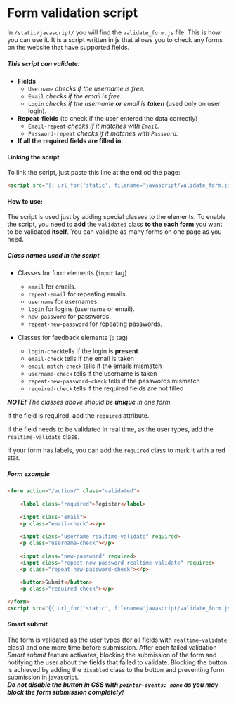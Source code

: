 # Form validation script

In `/static/javascript/` you will find the `validate_form.js` file. This is how you can use it.
It is a script written in js that allows you to check any forms on the website that have supported fields.

##### This script can validate:
* **Fields**
    * `Username` _checks if the username is free._
    * `Email` _checks if the email is free._
    * `Login` _checks if the username **or** email is **taken**_ (used only on user login).
* **Repeat-fields** (to check if the user entered the data correctly)
    * `Email-repeat` _checks if it matches with `Email`._
    * `Password-repeat` _checks if it matches with `Password`._
* **If all the required fields are filled in.**

#### Linking the script
To link the script, just paste this line at the end od the page:
```html
<script src="{{ url_for('static', filename='javascript/validate_form.js') }}"></script>
```

#### How to use:
The script is used just by adding special classes to the elements. To enable the script, you need 
to **add** the `validated` class **to the each form** you want to be validated **itself**. You can 
validate as many forms on one page as you need.

##### Class names used in the script

* Classes for form elements (`input` tag)
    * `email` for emails.  
    * `repeat-email` for repeating emails.  
    * `username` for usernames.  
    * `login` for logins (username or email).  
    * `new-password` for passwords.  
    * `repeat-new-password` for repeating passwords.  

* Classes for feedback elements (`p` tag)
    * `login-check`tells if the login is **present**
    * `email-check` tells if the email is taken
    * `email-match-check` tells if the emails mismatch
    * `username-check` tells if the username is taken
    * `repeat-new-password-check` tells if the passwords mismatch
    * `required-check` tells if the required fields are not filled

***NOTE!*** *The classes above should be **unique** in one form.*
    
If the field is required, add the `required` attribute.

If the field needs to be validated in real time, as the user types, add the `realtime-validate` class.

If your form has labels, you can add the `required` class to mark it with a red star.

##### Form example
```html
<form action="/action/" class="validated">
    
    <label class="required">Register</label>
    
    <input class="email">
    <p class="email-check"></p>
    
    <input class="username realtime-validate" required>           
    <p class="username-check"></p>
    
    <input class="new-password" required>           
    <input class="repeat-new-password realtime-validate" required>           
    <p class="repeat-new-password-check"></p>
    
    <button>Submit</button>
    <p class="required-check"></p>
    
</form>
<script src="{{ url_for('static', filename='javascript/validate_form.js') }}"></script>
```

#### Smart submit
The form is validated as the user types (for all fields with `realtime-validate` class) and one more time
before submission. After each failed validation _Smart submit_ feature activates, blocking the 
submission of the form and notifying the user about the fields that failed to validate. Blocking the
button is achieved by adding the `disabled` class to the button and preventing form submission in
javascript.  
***Do not disable the button in CSS with `pointer-events: none` as you may block the 
form submission completely!***

